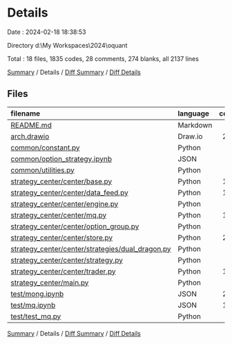 # Details

Date : 2024-02-18 18:38:53

Directory d:\\My Workspaces\\2024\\oquant

Total : 18 files,  1835 codes, 28 comments, 274 blanks, all 2137 lines

[Summary](results.md) / Details / [Diff Summary](diff.md) / [Diff Details](diff-details.md)

## Files
| filename | language | code | comment | blank | total |
| :--- | :--- | ---: | ---: | ---: | ---: |
| [README.md](/README.md) | Markdown | 59 | 0 | 34 | 93 |
| [arch.drawio](/arch.drawio) | Draw.io | 246 | 0 | 0 | 246 |
| [common/constant.py](/common/constant.py) | Python | 31 | 0 | 7 | 38 |
| [common/option_strategy.ipynb](/common/option_strategy.ipynb) | JSON | 90 | 0 | 1 | 91 |
| [common/utilities.py](/common/utilities.py) | Python | 25 | 5 | 11 | 41 |
| [strategy_center/center/base.py](/strategy_center/center/base.py) | Python | 144 | 0 | 56 | 200 |
| [strategy_center/center/data_feed.py](/strategy_center/center/data_feed.py) | Python | 164 | 1 | 31 | 196 |
| [strategy_center/center/engine.py](/strategy_center/center/engine.py) | Python | 23 | 10 | 12 | 45 |
| [strategy_center/center/mq.py](/strategy_center/center/mq.py) | Python | 124 | 2 | 20 | 146 |
| [strategy_center/center/option_group.py](/strategy_center/center/option_group.py) | Python | 15 | 0 | 8 | 23 |
| [strategy_center/center/store.py](/strategy_center/center/store.py) | Python | 218 | 1 | 39 | 258 |
| [strategy_center/center/strategies/dual_dragon.py](/strategy_center/center/strategies/dual_dragon.py) | Python | 35 | 0 | 10 | 45 |
| [strategy_center/center/strategy.py](/strategy_center/center/strategy.py) | Python | 24 | 0 | 8 | 32 |
| [strategy_center/center/trader.py](/strategy_center/center/trader.py) | Python | 146 | 2 | 22 | 170 |
| [strategy_center/main.py](/strategy_center/main.py) | Python | 25 | 1 | 4 | 30 |
| [test/mong.ipynb](/test/mong.ipynb) | JSON | 230 | 0 | 1 | 231 |
| [test/mq.ipynb](/test/mq.ipynb) | JSON | 182 | 0 | 1 | 183 |
| [test/test_mq.py](/test/test_mq.py) | Python | 54 | 6 | 9 | 69 |

[Summary](results.md) / Details / [Diff Summary](diff.md) / [Diff Details](diff-details.md)